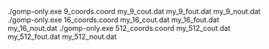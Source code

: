 
./gomp-only.exe 9_coords.coord my_9_cout.dat my_9_fout.dat my_9_nout.dat
./gomp-only.exe 16_coords.coord my_16_cout.dat my_16_fout.dat my_16_nout.dat
./gomp-only.exe 512_coords.coord my_512_cout.dat my_512_fout.dat my_512_nout.dat

